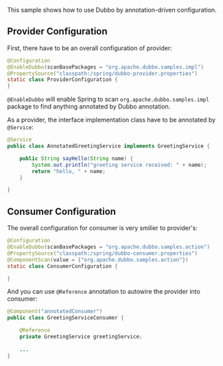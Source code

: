 This sample shows how to use Dubbo by annotation-driven configuration.

## Provider Configuration

First, there have to be an overall configuration of provider:

```Java
@Configuration
@EnableDubbo(scanBasePackages = "org.apache.dubbo.samples.impl")
@PropertySource("classpath:/spring/dubbo-provider.properties")
static class ProviderConfiguration {
}
``` 

`@EnableDubbo` will enable Spring to scan `org.apache.dubbo.samples.impl` package to find anything annotated by Dubbo annotation.

As a provider, the interface implementation class have to be annotated by `@Service`:

```Java
@Service
public class AnnotatedGreetingService implements GreetingService {

    public String sayHello(String name) {
        System.out.println("greeting service received: " + name);
        return "hello, " + name;
    }

}
```

## Consumer Configuration

The overall configuration for consumer is very smilier to provider's:

```Java
@Configuration
@EnableDubbo(scanBasePackages = "org.apache.dubbo.samples.action")
@PropertySource("classpath:/spring/dubbo-consumer.properties")
@ComponentScan(value = {"org.apache.dubbo.samples.action"})
static class ConsumerConfiguration {

}
```

And you can use `@Reference` annotation to autowire the provider into consumer:

```Java
@Component("annotatedConsumer")
public class GreetingServiceConsumer {

    @Reference
    private GreetingService greetingService;
    
    ...
}
```


